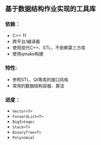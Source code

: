 ## 基于数据结构作业实现的工具库

### 依赖：
- C++ 11
- 跨平台/编译器
- 使用现代C++、STL，不依赖第三方库
- 使用qmake构建

### 特性:
- 参照STL、Qt等库的接口风格
- 常用的数据结构容器、算法

### 进度：
- `Vector<T>`
- `ForwardList<T>`
- `BigInteger`
- `Stack<T>`
- `BinaryTree<T>`
- `Polynomial`
